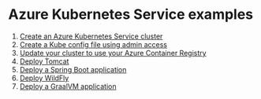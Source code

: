 # Azure Kubernetes Service examples

1. [Create an Azure Kubernetes Service cluster](create/README.md)
2. [Create a Kube config file using admin access](create-kube-config/README.md)
3. [Update your cluster to use your Azure Container Registry](use-your-acr/README.md)
4. [Deploy Tomcat](tomcat/README.md)
5. [Deploy a Spring Boot application](springboot/README.md)
6. [Deploy WildFly](wildfly/README.md)
7. [Deploy a GraalVM application](graalvm/README.md)

<!-- workflow.run() 

  exit 0
  
  -->
